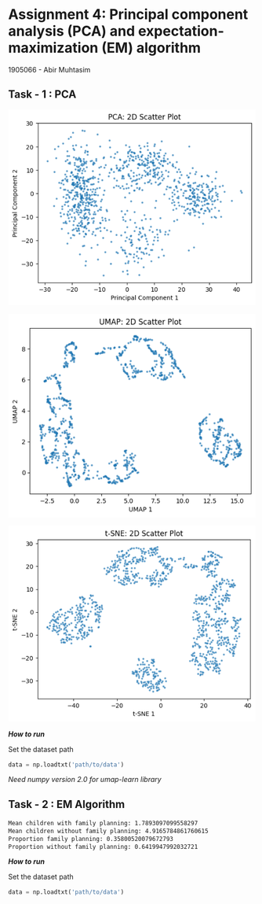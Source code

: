 # Assignment 4: Principal component analysis (PCA) and expectation-maximization (EM) algorithm

1905066 - Abir Muhtasim

## Task - 1 : PCA

![PCA](images/pca.png)

![UMAP](images/umap.png)

![TSNE](images/tsne.png)



***How to run***

Set the dataset path
```python
data = np.loadtxt('path/to/data')
```

*Need numpy version 2.0 for umap-learn library*


## Task - 2 : EM Algorithm

```
Mean children with family planning: 1.7893097099558297
Mean children without family planning: 4.9165784861760615
Proportion family planning: 0.35800520079672793
Proportion without family planning: 0.6419947992032721
```

***How to run***

Set the dataset path
```python
data = np.loadtxt('path/to/data')
```